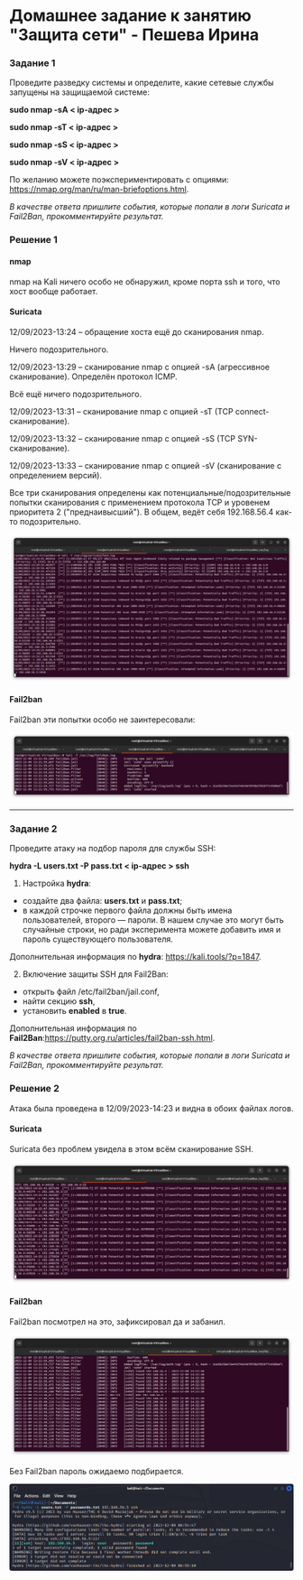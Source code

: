 # Домашнее задание к занятию "Защита сети" - Пешева Ирина


### Задание 1

Проведите разведку системы и определите, какие сетевые службы запущены на защищаемой системе:

**sudo nmap -sA < ip-адрес >**

**sudo nmap -sT < ip-адрес >**

**sudo nmap -sS < ip-адрес >**

**sudo nmap -sV < ip-адрес >**

По желанию можете поэкспериментировать с опциями: https://nmap.org/man/ru/man-briefoptions.html.


*В качестве ответа пришлите события, которые попали в логи Suricata и Fail2Ban, прокомментируйте результат.*

### Решение 1

#### nmap

nmap на Kali ничего особо не обнаружил, кроме порта ssh и того, что хост вообще работает.

#### Suricata

12/09/2023-13:24 – обращение хоста ещё до сканирования nmap. 

Ничего подозрительного.

12/09/2023-13:29 – сканирование nmap с опцией -sA (агрессивное сканирование). Определён протокол ICMP. 

Всё ещё ничего подозрительного.

12/09/2023-13:31 – сканирование nmap с опцией -sT (TCP connect-сканирование).

12/09/2023-13:32 – сканирование nmap с опцией -sS (TCP SYN-сканирование).

12/09/2023-13:33 – сканирование nmap с опцией -sV (сканирование с определением версий).

Все три сканирования определены как потенциальные/подозрительные попытки сканирования с применением протокола TCP и уровенем приоритета 2 ("преднаивысший"). В общем, ведёт себя 192.168.56.4 как-то подозрительно.

![Alt text](img/13.3.1.1.png)

#### Fail2ban

Fail2ban эти попытки особо не заинтересовали:

![Alt text](img/13.3.1.2.png)


---
### Задание 2

Проведите атаку на подбор пароля для службы SSH:

**hydra -L users.txt -P pass.txt < ip-адрес > ssh**

1. Настройка **hydra**: 
 
 - создайте два файла: **users.txt** и **pass.txt**;
 - в каждой строчке первого файла должны быть имена пользователей, второго — пароли. В нашем случае это могут быть случайные строки, но ради эксперимента можете добавить имя и пароль существующего пользователя.

Дополнительная информация по **hydra**: https://kali.tools/?p=1847.

2. Включение защиты SSH для Fail2Ban:

-  открыть файл /etc/fail2ban/jail.conf,
-  найти секцию **ssh**,
-  установить **enabled**  в **true**.

Дополнительная информация по **Fail2Ban**:https://putty.org.ru/articles/fail2ban-ssh.html.



*В качестве ответа пришлите события, которые попали в логи Suricata и Fail2Ban, прокомментируйте результат.*

### Решение 2

Атака была проведена в 12/09/2023-14:23 и видна в обоих файлах логов.

#### Suricata

Suricata без проблем увидела в этом всём сканирование SSH.

![Alt text](img/13.3.2.1.png)

#### Fail2ban

Fail2ban посмотрел на это, зафиксировал да и забанил.

![Alt text](img/13.3.2.2.png)

Без Fail2ban пароль ожидаемо подбирается.

![Alt text](img/13.3.2.3.png)

